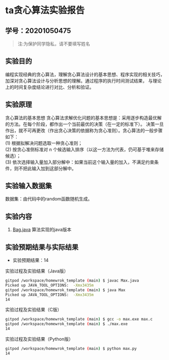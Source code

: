# ta贪心算法实验报告

## 学号：20201050475

>注:为保护同学隐私，请不要填写姓名

## 实验目的

编程实现经典的贪心算法，理解贪心算法设计的基本思想、程序实现的相关技巧，加深对贪心算法设计与分析思想的理解。通过程序的执行时间测试结果，
与理论上的时间复杂度结论进行对比、分析和验证。

## 实验原理

贪心算法的基本思想
贪心算法求解优化问题的基本思想是：采用逐步构造最优解的方法。在每个阶段，都作出一个当前最优的决策（在一定的标准下）。
决策一旦作出，就不可再更改（作出贪心决策的依据称为贪心准则）。贪心算法的一般步骤如下：  
(1) 根据拟解决问题选取一种贪心准则；  
(2) 按贪心准侧标准对 n 个候选输入排序（以这一方法为代表，仍可基于堆来存储候选）；  
(3) 依次选择输入量加入部分解中：如果当前这个输入量的加入，不满足约束条件，则不把此输入加到这部分解中。  


## 实验输入数据集

数据集：由代码中的random函数随机生成。

## 实验内容

1. [Bag.java](Bag.java) 算法实现的java版本

## 实验预期结果与实际结果
+ 实验预期结果：14

实验过程及实验结果（Java版）

```bash
gitpod /workspace/homewrok_template (main) $ javac Max.java
Picked up JAVA_TOOL_OPTIONS:  -Xmx3435m
gitpod /workspace/homewrok_template (main) $ java Max
Picked up JAVA_TOOL_OPTIONS:  -Xmx3435m
14

```

实验过程及实验结果（C版）

```bash
gitpod /workspace/homewrok_template (main) $ gcc -o max.exe max.c
gitpod /workspace/homewrok_template (main) $ ./max.exe 
14

```

实验过程及实验结果（Python版）

```bash
gitpod /workspace/homewrok_template (main) $ python max.py 
14

```
